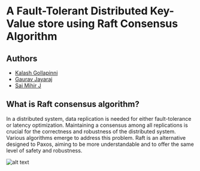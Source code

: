 # A Fault-Tolerant Distributed Key-Value store using Raft Consensus Algorithm

## Authors

- [Kalash Gollapinni](https://github.com/thegreatlobu)
- [Gaurav Jayaraj](https://github.com/GauravJayaraj)
- [Sai Mihir J](https://github.com/saimihirj)

## What is Raft consensus algorithm?
In a distributed system, data replication is needed for either fault-tolerance or latency optimization. Maintaining a consensus among all replications is crucial for the correctness and robustness of the distributed system. Various algorithms emerge to address this problem. Raft is an alternative designed to Paxos, aiming to be more understandable and to offer the same level of safety and robustness.

![alt text](https://media.geeksforgeeks.org/wp-content/uploads/multiple-server-labelled-raft-visual.png)


